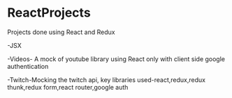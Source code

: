 # ReactProjects
Projects done using React and Redux

-JSX

-Videos- A mock of youtube library using React only with client side google authentication

-Twitch-Mocking the twitch api, key libraries used-react,redux,redux thunk,redux form,react router,google auth
